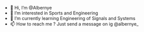 - 👋 Hi, I’m @Albernye
- 👀 I’m interested in Sports and Engineering
- 🌱 I’m currently learning Engineering of Signals and Systems
- 📫 How to reach me ? Just send a message on ig @albernye_


<!---
Albernye/Albernye is a ✨ special ✨ repository because its `README.md` (this file) appears on your GitHub profile.
You can click the Preview link to take a look at your changes.
--->
